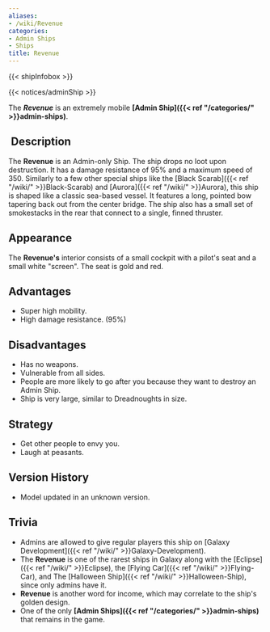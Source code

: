 ```yaml
---
aliases:
- /wiki/Revenue
categories:
- Admin Ships
- Ships
title: Revenue
---  
```


{{< shipInfobox >}}   

{{< notices/adminShip >}} 

The **_Revenue_** is an extremely mobile **[Admin Ship]({{< ref "/categories/" >}}admin-ships)**.

##  Description

The **Revenue** is an Admin-only Ship. The ship drops no loot upon destruction. It has a damage resistance of 95% and a maximum speed of 350. Similarly to a few other special ships like the [Black Scarab]({{< ref "/wiki/" >}}Black-Scarab) and [Aurora]({{< ref "/wiki/" >}}Aurora), this ship is shaped like a classic sea-based vessel. It features a long, pointed bow tapering back out from the center bridge. The ship also has a small set of smokestacks in the rear that connect to a single, finned thruster.

## Appearance

The **Revenue's** interior consists of a small cockpit with a pilot's seat and a small white "screen". The seat is gold and red.

## Advantages 

- Super high mobility.
- High damage resistance. (95%)

## Disadvantages

- Has no weapons.
- Vulnerable from all sides.
- People are more likely to go after you because they want to destroy an Admin Ship.
- Ship is very large, similar to Dreadnoughts in size.

## Strategy

- Get other people to envy you.
- Laugh at peasants.

## Version History 

- Model updated in an unknown version.

## Trivia

- Admins are allowed to give regular players this ship on [Galaxy Development]({{< ref "/wiki/" >}}Galaxy-Development).
- The **Revenue** is one of the rarest ships in Galaxy along with the [Eclipse]({{< ref "/wiki/" >}}Eclipse), the [Flying Car]({{< ref "/wiki/" >}}Flying-Car), and The [Halloween Ship]({{< ref "/wiki/" >}}Halloween-Ship), since only admins have it.
- **Revenue** is another word for income, which may correlate to the ship's golden design.
- One of the only **[Admin Ships]({{< ref "/categories/" >}}admin-ships)** that remains in the game.